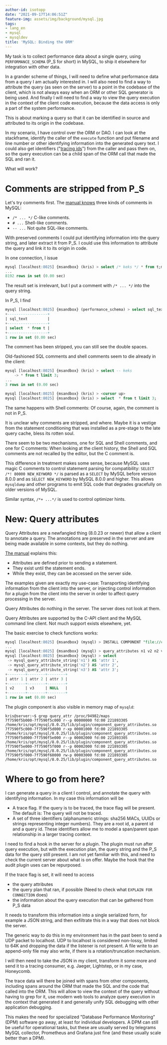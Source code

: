 ```yaml
---
author-id: isotopp
date: "2021-09-17T14:06:51Z"
feature-img: assets/img/background/mysql.jpg
tags:
- lang_en
- mysql
- mysqldev
title: 'MySQL: Binding the ORM'
---
```

My task is to collect performance data about a single query, using `PERFORMANCE_SCHEMA` (P_S for short) in MySQL, to ship it elsewhere for integration with other data.

In a grander scheme of things, I will need to define what performance data from a query I am actually interested in.
I will also need to find a way to attribute the query (as seen on the server) to a point in the codebase of the client, which is not always easy when an ORM or other SQL generator is being used.
And finally I will need to find a way to view the query execution in the context of the client code execution, because the data access is only a part of the system performance.

This is about marking a query so that it can be identified in source and attributed to its origin in the codebase. 

In my scenario, I have control over the ORM or DAO.
I can look at the stackframe, identify the caller of the `execute` function and put filename and line number or other identifying information into the generated query text.
I could also get identifiers ("[tracing ids](https://github.com/opentracing/specification/blob/master/specification.md)") from the caller and pass them on, so the query execution can be a child span of the ORM call that made the SQL and ran it.

What will work?

# Comments are stripped from P_S

Let's try comments first. 
The [manual knows](https://dev.mysql.com/doc/refman/8.0/en/comments.html) three kinds of comments in MySQL:

- `/* ... */` C-like comments.
- `# ...` Shell-like comments.
- `-- ...` Not quite SQL-like comments.

With preserved comments I could put identifying information into the query string, and later extract it from P_S.
I could use this information to attribute the query and link it to its origin in code.

In one connection, I issue

```sql
mysql [localhost:8025] {msandbox} (kris) > select /* keks */ * from t;m t;
...
8192 rows in set (0.00 sec)
```

The result set is irrelevant, but I put a comment with `/* ... */` into the query string.

In P_S, I find

```sql
mysql [localhost:8025] {msandbox} (performance_schema) > select sql_text from events_statements_history where thread_id = 47 order by event_id desc limit 1;
+------------------+
| sql_text         |
+------------------+
| select  * from t |
+------------------+
1 row in set (0.00 sec)
```

The comment has been stripped, you can still see the double spaces.

Old-fashioned SQL comments and shell comments seem to die already in the client:

```sql
mysql [localhost:8025] {msandbox} (kris) > select -- keks
    -> * from t limit 3;
...
3 rows in set (0.00 sec)

mysql [localhost:8025] {msandbox} (kris) > <cursor up>
mysql [localhost:8025] {msandbox} (kris) > select  * from t limit 3;
```

The same happens with Shell comments: Of course, again, the comment is not in P_S.

It is unclear why comments are stripped, and where. 
Maybe it is a vestige from the statement conditioning that was installed as a pre-stage to the late query cache, bless its rotten soul.

There seem to be two mechanisms, one for SQL and Shell comments, and one for C comments:
When looking at the client history, the Shell and SQL  comments are not recalled by the editor, but the C comment is.

This difference in treatment makes some sense, because MySQL uses magic C comments to control statement parsing for compatibility: `SELECT /*! 80000 NEW_KEYWORD */` is parsed as a `SELECT` by MySQL before version 8.0.0 and as `SELECT NEW_KEYWORD` by MySQL 8.0.0 and higher. This allows `mysqldump` and other programs to emit SQL code that degrades gracefully on older versions of MySQL.

Similar syntax, `/*+ ...*/` is used to control optimizer hints.

# New: Query attributes

Query Attributes are a newfangled thing (8.0.23 or newer) that allow a client to annotate a query.
The annotations are preserved in the server and are being made available in some contexts, but they do nothing.

[The manual](https://dev.mysql.com/doc/refman/8.0/en/query-attributes.html) explains this:

- Attributes are defined prior to sending a statement.
- They exist until the statement ends.
- While they exist, they can be accessed on the server side.

The examples given are exactly my use-case:
Transporting identifying information from the client into the server, or injecting control information for a plugin from the client into the server in order to affect query processing in the server.

Query Attributes do nothing in the server.
The server does not look at them.

Query Attributes are supported by the C-API client and the MySQL command line client.
Not much support exists elsewhere, yet.

The basic exercise to check functions works:

```sql
mysql [localhost:8025] {msandbox} (mysql) > INSTALL COMPONENT "file://component_query_attributes";
...
mysql [localhost:8025] {msandbox} (mysql) > query_attributes n1 v2 n2 v3
mysql [localhost:8025] {msandbox} (mysql) > select 
 -> mysql_query_attribute_string('n1') AS 'attr 1',
 -> mysql_query_attribute_string('n2') AS 'attr 2', 
 -> mysql_query_attribute_string('n3') AS 'attr 3';
+--------+--------+--------+
| attr 1 | attr 2 | attr 3 |
+--------+--------+--------+
| v2     | v3     | NULL   |
+--------+--------+--------+
1 row in set (0.00 sec)
```

The plugin component is also visible in memory map of `mysqld`:

```console
kris@server:~$ grep query_attr /proc/94982/maps
7f7590f5b000-7f7590f5c000 r--p 00000000 fd:00 221893305                  /home/kris/opt/mysql/8.0.25/lib/plugin/component_query_attributes.so
7f7590f5c000-7f7590f5d000 r-xp 00001000 fd:00 221893305                  /home/kris/opt/mysql/8.0.25/lib/plugin/component_query_attributes.so
7f7590f5d000-7f7590f5e000 r--p 00002000 fd:00 221893305                  /home/kris/opt/mysql/8.0.25/lib/plugin/component_query_attributes.so
7f7590f5e000-7f7590f5f000 r--p 00002000 fd:00 221893305                  /home/kris/opt/mysql/8.0.25/lib/plugin/component_query_attributes.so
7f7590f5f000-7f7590f60000 rw-p 00003000 fd:00 221893305                  /home/kris/opt/mysql/8.0.25/lib/plugin/component_query_attributes.so
```

# Where to go from here?

I can generate a query in a client I control, and annotate the query with identifying information.
In my case this information will be

- A trace flag. If the query is to be traced, the trace flag will be present. The default is: The query will not be traced.
- A set of three identifiers (alphanumeric strings: sha256 MACs, UUIDs or strings representing integer numbers). They are a root id, a parent id and a query id. These identifiers allow me to model a span/parent span relationship in a larger tracing context.

I need to find a hook in the server for a plugin.
The plugin must run after query execution, but with the execution plan, the query string and the P_S data for the query still present.
I am not yet familiar with this, and need to check the current server about what is on offer.
Maybe the hook that the audit plugin uses can be repurposed.

If the trace flag is set, it will need to access

- the query attributes
- the query plan that ran, if possible (Need to check what `EXPLAIN FOR CONNECTION` does)
- the information about the query execution that can be gathered from P_S data

It needs to transform this information into a single serialized form, for example a JSON string, and then exfiltrate this in a way that does not block the server.

The generic way to do this in my environment has in the past been to send a UDP packet to localhost.
UDP to localhost is considered non-lossy, limited to 64K and dropping the data if the listener is not present.
A file write to an append-only file may also write, if there is a rotation/truncation mechanism.

I will then need to take the JSON in my client, transform it some more and send it to a tracing consumer, e.g. Jaeger, Lightstep, or in my case, Honeycomb.

The trace data will there be joined with spans from other components, including spans around the ORM that made the SQL and the code that called into the ORM.
This will allow to view the context of the query without having to grep for it, use modern web tools to analyze query execution in the context that generated it and generally unify SQL debugging with other application debugging.

This makes the need for specialized "Database Performance Monitoring" (DPM) software go away, at least for individual developers.
A DPM can still be useful for operational tasks, but these are usually served by telegrams MySQL collector, Prometheus and Grafana just fine (and these usually scale better than a DPM).
